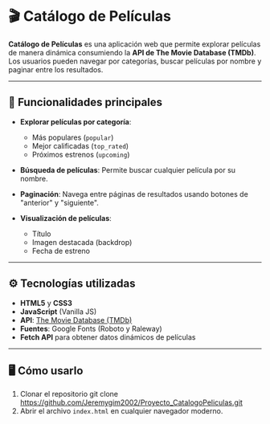 # 🎬 Catálogo de Películas

**Catálogo de Películas** es una aplicación web que permite explorar películas de manera dinámica consumiendo la **API de The Movie Database (TMDb)**. Los usuarios pueden navegar por categorías, buscar películas por nombre y paginar entre los resultados.

---

## 🚀 Funcionalidades principales

- **Explorar películas por categoría**:  
  - Más populares (`popular`)  
  - Mejor calificadas (`top_rated`)  
  - Próximos estrenos (`upcoming`)  

- **Búsqueda de películas**: Permite buscar cualquier película por su nombre.

- **Paginación**: Navega entre páginas de resultados usando botones de "anterior" y "siguiente".

- **Visualización de películas**:  
  - Título  
  - Imagen destacada (backdrop)  
  - Fecha de estreno  

---

## ⚙️ Tecnologías utilizadas

- **HTML5** y **CSS3**  
- **JavaScript** (Vanilla JS)  
- **API**: [The Movie Database (TMDb)](https://www.themoviedb.org/)  
- **Fuentes**: Google Fonts (Roboto y Raleway)  
- **Fetch API** para obtener datos dinámicos de películas  

---


## 🖥️ Cómo usarlo

1. Clonar el repositorio
   git clone https://github.com/Jeremygim2002/Proyecto_CatalogoPeliculas.git
2. Abrir el archivo `index.html` en cualquier navegador moderno.  
 


